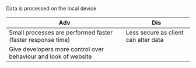 Data is processed on the local device

Adv| Dis
---|---
Small processes are performed faster (faster response time)| Less secure as client can alter data
Give developers more control over behaviour and look of website| 